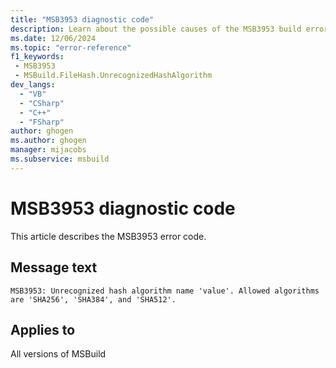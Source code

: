 ```yaml
---
title: "MSB3953 diagnostic code"
description: Learn about the possible causes of the MSB3953 build error, and get troubleshooting tips.
ms.date: 12/06/2024
ms.topic: "error-reference"
f1_keywords:
 - MSB3953
 - MSBuild.FileHash.UnrecognizedHashAlgorithm
dev_langs:
  - "VB"
  - "CSharp"
  - "C++"
  - "FSharp"
author: ghogen
ms.author: ghogen
manager: mijacobs
ms.subservice: msbuild
---
```


# MSB3953 diagnostic code

<!-- :::ErrorDefinitionDescription::: -->
<!-- :::editable-content name="introDescription"::: -->
This article describes the MSB3953 error code.
<!-- :::editable-content-end::: -->

## Message text

`MSB3953: Unrecognized hash algorithm name 'value'. Allowed algorithms are 'SHA256', 'SHA384', and 'SHA512'.`

<!-- :::editable-content name="postOutputDescription"::: -->
<!--
{StrBegin="MSB3953: "}
-->
<!-- :::editable-content-end::: -->
<!-- :::ErrorDefinitionDescription-end::: -->

## Applies to

All versions of MSBuild
